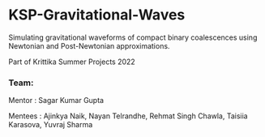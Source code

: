 # KSP-Gravitational-Waves
Simulating gravitational waveforms of compact binary coalescences using Newtonian and Post-Newtonian approximations.

Part of Krittika Summer Projects 2022


### Team:
Mentor : Sagar Kumar Gupta

Mentees : Ajinkya Naik, Nayan Telrandhe, Rehmat Singh Chawla, Taisiia Karasova, Yuvraj Sharma


